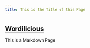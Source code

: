 ```yaml
---
title: This is the Title of this Page
---
```


## [Wordilicious](my-docs-repo/index.html)

This is a Markdown Page

